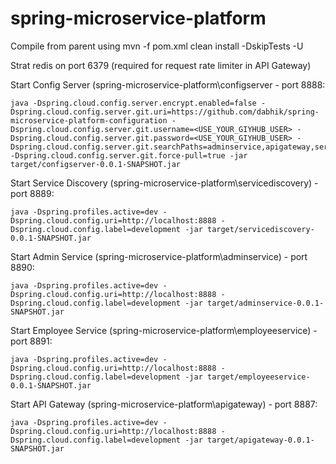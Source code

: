 # spring-microservice-platform

Compile from parent using
	mvn -f pom.xml clean install -DskipTests -U
	
Strat redis on port 6379 (required for request rate limiter in API Gateway)

Start Config Server (spring-microservice-platform\configserver - port 8888:

	java -Dspring.cloud.config.server.encrypt.enabled=false -Dspring.cloud.config.server.git.uri=https://github.com/dabhik/spring-microservice-platform-configuration -Dspring.cloud.config.server.git.username=<USE_YOUR_GIYHUB_USER> -Dspring.cloud.config.server.git.password=<USE_YOUR_GIYHUB_USER> -Dspring.cloud.config.server.git.searchPaths=adminservice,apigateway,servicediscovery,employeeservice -Dspring.cloud.config.server.git.force-pull=true -jar target/configserver-0.0.1-SNAPSHOT.jar

Start Service Discovery (spring-microservice-platform\servicediscovery) - port 8889:

	java -Dspring.profiles.active=dev -Dspring.cloud.config.uri=http://localhost:8888 -Dspring.cloud.config.label=development -jar target/servicediscovery-0.0.1-SNAPSHOT.jar 

Start Admin Service (spring-microservice-platform\adminservice) - port 8890:

	java -Dspring.profiles.active=dev -Dspring.cloud.config.uri=http://localhost:8888 -Dspring.cloud.config.label=development -jar target/adminservice-0.0.1-SNAPSHOT.jar 

Start Employee Service (spring-microservice-platform\employeeservice) - port 8891:

	java -Dspring.profiles.active=dev -Dspring.cloud.config.uri=http://localhost:8888 -Dspring.cloud.config.label=development -jar target/employeeservice-0.0.1-SNAPSHOT.jar 

Start API Gateway (spring-microservice-platform\apigateway) - port 8887:

	java -Dspring.profiles.active=dev -Dspring.cloud.config.uri=http://localhost:8888 -Dspring.cloud.config.label=development -jar target/apigateway-0.0.1-SNAPSHOT.jar 
	
